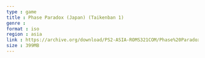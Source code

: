 ```yaml
---
type : game
title : Phase Paradox (Japan) (Taikenban 1)
genre : 
format : iso
region : asia
link : https://archive.org/download/PS2-ASIA-ROMS321COM/Phase%20Paradox%20%28Japan%29%20%28Taikenban%201%29.7z
size : 399MB
---
```

